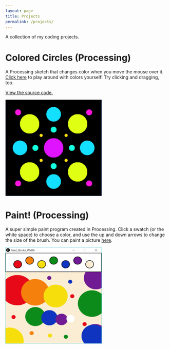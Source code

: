 ```yaml
---
layout: page
title: Projects
permalink: /projects/
---
```


A collection of my coding projects.

# Colored Circles (Processing)

A Processing sketch that changes color when you move the mouse over it. [Click here](https://jgriffith23.github.io/processing/ColoredCircles.html) to play around with colors yourself! Try clicking and dragging, too. 

[View the source code.](https://github.com/jgriffith23/jgriffith23.github.io/blob/master/processing/colored_circles.pde)

<img src = "https://raw.githubusercontent.com/jgriffith23/jgriffith23.github.io/master/assets/ColoredCirclesStill.png" height="300" width = "300">

# Paint! (Processing)

A super simple paint program created in Processing. Click a swatch (or the white space) to choose a color, and use the up and down arrows to change the size of the brush. You can paint a picture [here](https://jgriffith23.github.io/processing/Paint.html).

<img src = "https://raw.githubusercontent.com/jgriffith23/jgriffith23.github.io/master/assets/PaintScreenshot.PNG" height = "300" width = "300">